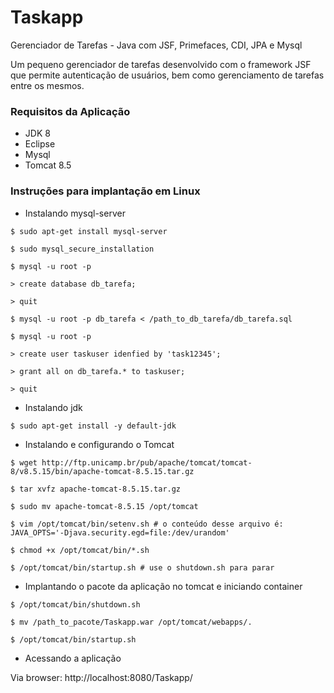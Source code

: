 # Taskapp
Gerenciador de Tarefas - Java com JSF, Primefaces, CDI, JPA e Mysql

Um pequeno gerenciador de tarefas desenvolvido com o framework JSF que permite autenticação de usuários, bem como gerenciamento de tarefas entre os mesmos.

### Requisitos da Aplicação

- JDK 8
- Eclipse
- Mysql
- Tomcat 8.5

### Instruções para implantação em Linux

- Instalando mysql-server

```shell
$ sudo apt-get install mysql-server

$ sudo mysql_secure_installation

$ mysql -u root -p

> create database db_tarefa;

> quit

$ mysql -u root -p db_tarefa < /path_to_db_tarefa/db_tarefa.sql

$ mysql -u root -p

> create user taskuser idenfied by 'task12345';

> grant all on db_tarefa.* to taskuser;

> quit
```

- Instalando jdk

```shell
$ sudo apt-get install -y default-jdk
```

-  Instalando e configurando o Tomcat

```shell
$ wget http://ftp.unicamp.br/pub/apache/tomcat/tomcat-8/v8.5.15/bin/apache-tomcat-8.5.15.tar.gz

$ tar xvfz apache-tomcat-8.5.15.tar.gz

$ sudo mv apache-tomcat-8.5.15 /opt/tomcat

$ vim /opt/tomcat/bin/setenv.sh # o conteúdo desse arquivo é: JAVA_OPTS='-Djava.security.egd=file:/dev/urandom'

$ chmod +x /opt/tomcat/bin/*.sh

$ /opt/tomcat/bin/startup.sh # use o shutdown.sh para parar
```

- Implantando o pacote da aplicação no tomcat e iniciando container

```shell
$ /opt/tomcat/bin/shutdown.sh

$ mv /path_to_pacote/Taskapp.war /opt/tomcat/webapps/.

$ /opt/tomcat/bin/startup.sh
```

- Acessando a aplicação

Via browser: http://localhost:8080/Taskapp/









